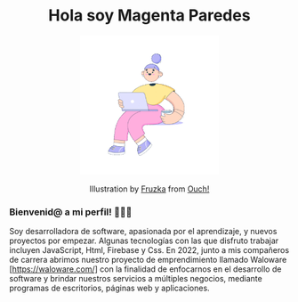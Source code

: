 <h1 align="center"> Hola soy Magenta Paredes</h1>
<p align="center"><img src="bubble-gum-workflow.gif" height="250px"/></p> 
<p align="center"> Illustration by <a href="https://icons8.com/illustrations/author/7WmtYU90j36d">Fruzka</a> from <a href="https://icons8.com/illustrations">Ouch!</a></p>

### Bienvenid@ a mi perfil! 👋👩‍💻

Soy  desarrolladora de software, apasionada por el aprendizaje, y nuevos proyectos por empezar. Algunas tecnologías con las que disfruto trabajar incluyen JavaScript, Html, Firebase y Css. En 2022, junto a mis compañeros de carrera abrimos nuestro proyecto de emprendimiento llamado Waloware [https://waloware.com/] con la finalidad de enfocarnos en el desarrollo de software y brindar nuestros servicios a múltiples negocios, mediante programas de escritorios, páginas web y aplicaciones.
